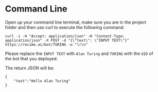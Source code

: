 # Command Line

Open up your command line terminal, make sure you are in the project folder and then use curl to execute the following command:

    curl -i -H "Accept: application/json" -H "Content-Type: application/json" -X POST -d "{\"text\": \"INPUT TEXT\"}" https://recime.ai/bot/TURING -w "\r\n"

Please replace the `INPUT TEXT` with `Alan Turing` and `TURING` with the `UID` of the bot that you deployed. 

The return JSON will be:

    {
        "text":"Hello Alan Turing"
    }


